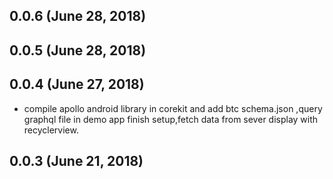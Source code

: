 ## 0.0.6 (June 28, 2018)


## 0.0.5 (June 28, 2018)


## 0.0.4 (June 27, 2018)
  - compile apollo android library in corekit and add btc schema.json ,query graphql file in demo app finish setup,fetch data from sever display with recyclerview.

## 0.0.3 (June 21, 2018)





